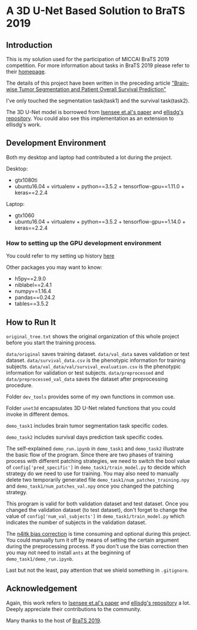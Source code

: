# A 3D U-Net Based Solution to BraTS 2019
## Introduction
This is my solution used for the participation of MICCAI BraTS 2019 competition. For more information about tasks in BraTS 2019 please refer to their [homepage](https://www.med.upenn.edu/cbica/brats2019.html). 

The details of this project have been written in the preceding article ["Brain-wise Tumor Segmentation and Patient
Overall Survival Prediction"]()

I've only touched the segmentation task(task1) and the survival task(task2).

The 3D U-Net model is borrowed from [Isensee et.al's paper](https://doi.org/10.1007/978-3-030-11726-9_21) and [ellisdg's repository](https://github.com/ellisdg/3DUnetCNN.git). You could also see this implementation as an extension to ellisdg's work. 

## Development Environment
Both my desktop and laptop had contributed a lot during the project.

Desktop: 
- gtx1080ti 
- ubuntu16.04 + virtualenv + python==3.5.2 + tensorflow-gpu==1.11.0 + keras==2.2.4

Laptop:
- gtx1060
- ubuntu16.04 + virtualenv + python==3.5.2 + tensorflow-gpu==1.14.0 + keras==2.2.4

### How to setting up the GPU development environment
You could refer to my setting up history [here](https://github.com/woodywff/history-of-setting-up-deep-learning-environment)

Other packages you may want to know:
- h5py==2.9.0
- niblabel==2.4.1
- numpy==1.16.4
- pandas==0.24.2
- tables==3.5.2

## How to Run It
`original_tree.txt` shows the original organization of this whole project before you start the training process. 

`data/original` saves training dataset. `data/val_data` saves validation or test dataset. `data/survival_data.csv` is the phenotypic information for training subjects. `data/val_data/val/survival_evaluation.csv` is the phenotypic information for validation or test subjects. `data/preprocessed` and `data/preprocessed_val_data` saves the dataset after preprocessing procedure.   

Folder `dev_tools` provides some of my own functions in common use.

Folder `unet3d` encapsulates 3D U-Net related functions that you could invoke in different demos.

`demo_task1` includes brain tumor segmentation task specific codes.

`demo_task2` includes survival days prediction task specific codes.

The self-explained `demo_run.ipynb` in `demo_task1` and `demo_task2` illustrate the basic flow of the program. Since there are two phases of training process with different patching strategies, we need to switch the bool value of `config['pred_specific']` in `demo_task1/train_model.py` to decide which strategy do we need to use for training. 
You may also need to manually delete two temporarily generated file `demo_task1/num_patches_training.npy` and `demo_task1/num_patches_val.npy` once you changed the patching strategy.

This program is valid for both validation dataset and test dataset. Once you changed the validation dataset (to test dataset), don't forget to change the value of `config['num_val_subjects']` in `demo_task1/train_model.py` which indicates the number of subjects in the validation dataset.

The [n4itk bias correction](https://doi.org/10.1109/TMI.2010.2046908) is time consuming and optional during this project. You could manually turn it off by means of setting the certain argument during the preprocessing process. If you don't use the bias correction then you may not need to install `ants` at the beginning of `demo_task1/demo_run.ipynb`.


Last but not the least, pay attention that we shield something in `.gitignore`.

## Acknowledgement
Again, this work refers to [Isensee et.al's paper](https://doi.org/10.1007/978-3-030-11726-9_21) and [ellisdg's repository](https://github.com/ellisdg/3DUnetCNN.git) a lot. Deeply appreciate their contributions to the community.

Many thanks to the host of [BraTS 2019](https://www.med.upenn.edu/cbica/brats2019.html).











